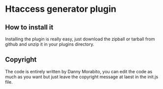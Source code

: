 # Htaccess generator plugin
## How to install it
Installing the plugin is really easy, just download the zipball or tarball from github and unzip it in your plugins directory.

## Copyright
The code is entirely written by Danny Morabito, you can edit the code as much as you want but just leave the copyright message at laest in the init.js file.
